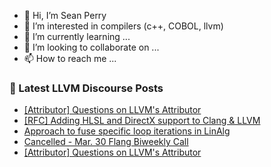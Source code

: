 - 👋 Hi, I’m Sean Perry
- 👀 I’m interested in compilers (c++, COBOL, llvm)
- 🌱 I’m currently learning ...
- 💞️ I’m looking to collaborate on ...
- 📫 How to reach me ...

<!---
s66perry/s66perry is a ✨ special ✨ repository because its `README.md` (this file) appears on your GitHub profile.
You can click the Preview link to take a look at your changes.
--->
### 📕 Latest LLVM Discourse Posts

<!-- DISCOURSE-LLVM:START -->
- [[Attributor] Questions on LLVM&#39;s Attributor](https://discourse.llvm.org/t/attributor-questions-on-llvms-attributor/61050#post_7)
- [[RFC] Adding HLSL and DirectX support to Clang &amp; LLVM](https://discourse.llvm.org/t/rfc-adding-hlsl-and-directx-support-to-clang-llvm/60783?page=2#post_26)
- [Approach to fuse specific loop iterations in LinAlg](https://discourse.llvm.org/t/approach-to-fuse-specific-loop-iterations-in-linalg/61116#post_10)
- [Cancelled - Mar. 30 Flang Biweekly Call](https://discourse.llvm.org/t/cancelled-mar-30-flang-biweekly-call/61226#post_1)
- [[Attributor] Questions on LLVM&#39;s Attributor](https://discourse.llvm.org/t/attributor-questions-on-llvms-attributor/61050#post_6)
<!-- DISCOURSE-LLVM:END -->
